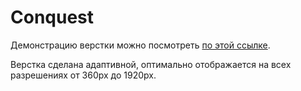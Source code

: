 # Conquest

Демонстрацию верстки можно посмотреть [по этой ссылке](https://jinv.ru/conquest/).

Верстка сделана адаптивной, оптимально отображается на всех разрешениях от 360px до 1920px. 

